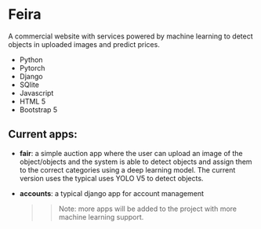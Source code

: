 # Feira
A commercial website with services powered by machine learning to detect objects in uploaded images and predict prices.
- Python
- Pytorch
- Django
- SQlite
- Javascript
- HTML 5
- Bootstrap 5

## Current apps:
 - **fair**: a simple auction app where the user can upload an image of the object/objects and the system is able to detect objects and assign them to the correct categories using a deep learning model. The current version uses the typical uses YOLO V5 to detect objects.



- **accounts**: a typical django app for account management



    >> Note: more apps will be added to the project with more machine learning support.


